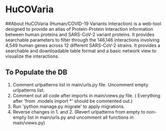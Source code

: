 # HuCOVaria

##About
HuCOVaria (Human/COVID-19 Variants Interaction) is a web-tool designed to provide an atlas of Protein-Protein Interaction information between human proteins and SARS-CoV-2 variant proteins. It provides searchable parameters to filter through the 146,146 interactions involving 4,549 human genes across 12 different SARS-CoV-2 strains. It provides a searchable and downloadable table format and a basic network view to visualize the interactions.

## To Populate the DB
1. Comment urlpatterns list in main/urls.py file. Uncomment empty urlpatterns list.
2. Comment out all code after imports in main/views.py file. ( Everything after 'from .models import *' should be commented out.)
3. Run 'python manage.py migrate' to apply migrations.
4. Reverse changes in 1. and 2. (Revert urlpatterns from empty to non-empty list in main/urls.py and uncomment all functions in main/views.py)
